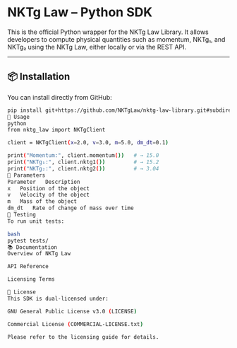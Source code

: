 # NKTg Law – Python SDK

This is the official Python wrapper for the NKTg Law Library. It allows developers to compute physical quantities such as momentum, NKTg₁, and NKTg₂ using the NKTg Law, either locally or via the REST API.

---

## 📦 Installation

You can install directly from GitHub:

```bash
pip install git+https://github.com/NKTgLaw/nktg-law-library.git#subdirectory=clients/python
🚀 Usage
python
from nktg_law import NKTgClient

client = NKTgClient(x=2.0, v=3.0, m=5.0, dm_dt=0.1)

print("Momentum:", client.momentum())   # → 15.0
print("NKTg₁:", client.nktg1())         # → 15.2
print("NKTg₂:", client.nktg2())         # → 3.04
📐 Parameters
Parameter	Description
x	Position of the object
v	Velocity of the object
m	Mass of the object
dm_dt	Rate of change of mass over time
🧪 Testing
To run unit tests:

bash
pytest tests/
📚 Documentation
Overview of NKTg Law

API Reference

Licensing Terms

📄 License
This SDK is dual-licensed under:

GNU General Public License v3.0 (LICENSE)

Commercial License (COMMERCIAL-LICENSE.txt)

Please refer to the licensing guide for details.

